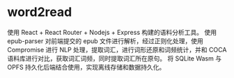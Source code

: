 # word2read

使用 React + React Router + Nodejs + Express 构建的语料分析工具。
使用 epub-parser 对前端提交的 epub 文件进行解析，经过正则化处理，使用 Compromise 进行 NLP 处理，提取词汇，进行词形还原和词频统计，并和 COCA 语料库进行对比，获取词汇词频，同时提取词汇所在原句。
将 SQLite Wasm 与 OPFS 持久化后端结合使用，实现离线存储和数据持久化。
